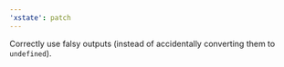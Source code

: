 ```yaml
---
'xstate': patch
---
```


Correctly use falsy outputs (instead of accidentally converting them to `undefined`).
